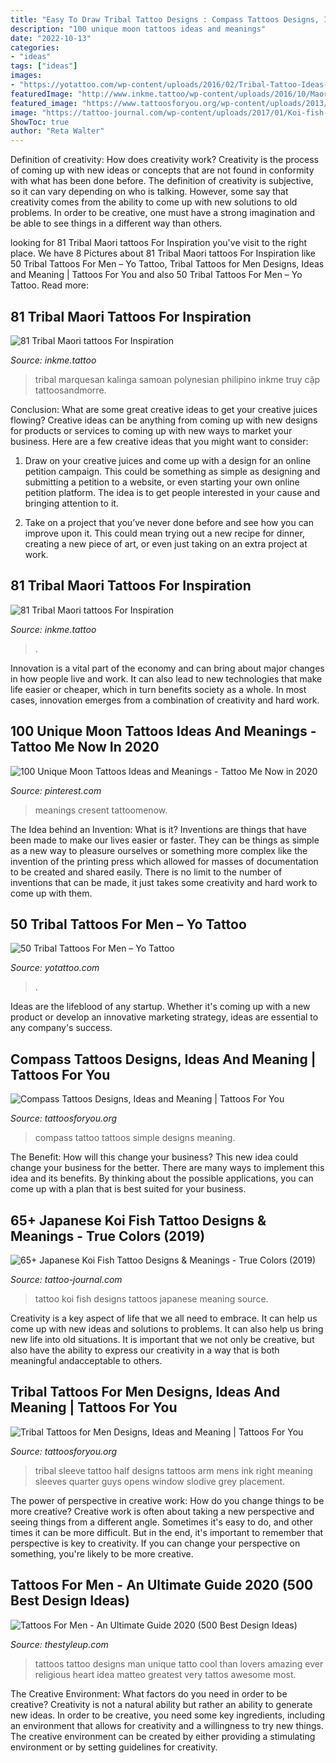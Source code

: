 ```yaml
---
title: "Easy To Draw Tribal Tattoo Designs : Compass Tattoos Designs, Ideas And Meaning"
description: "100 unique moon tattoos ideas and meanings"
date: "2022-10-13"
categories:
- "ideas"
tags: ["ideas"]
images:
- "https://yotattoo.com/wp-content/uploads/2016/02/Tribal-Tattoo-Ideas-For-Men.jpg"
featuredImage: "http://www.inkme.tattoo/wp-content/uploads/2016/10/Maori-Tattoos-17.jpg"
featured_image: "https://www.tattoosforyou.org/wp-content/uploads/2013/09/Simple-Compass-Tattoo.jpg"
image: "https://tattoo-journal.com/wp-content/uploads/2017/01/Koi-fish-Tattoo-52-650x650.jpg"
ShowToc: true
author: "Reta Walter"
---
```



Definition of creativity: How does creativity work?
Creativity is the process of coming up with new ideas or concepts that are not found in conformity with what has been done before. The definition of creativity is subjective, so it can vary depending on who is talking. However, some say that creativity comes from the ability to come up with new solutions to old problems. In order to be creative, one must have a strong imagination and be able to see things in a different way than others.

	

		
looking for 81 Tribal Maori tattoos For Inspiration you've visit to the right place. We have 8 Pictures about 81 Tribal Maori tattoos For Inspiration like 50 Tribal Tattoos For Men – Yo Tattoo, Tribal Tattoos for Men Designs, Ideas and Meaning | Tattoos For You and also 50 Tribal Tattoos For Men – Yo Tattoo. Read more:
		
    
## 81 Tribal Maori Tattoos For Inspiration

<img loading=lazy src="http://www.inkme.tattoo/wp-content/uploads/2016/10/Maori-Tattoos-35.jpg" onerror="this.onerror=null;this.src='https://tse1.mm.bing.net/th?id=OIP.BV2a_vnU5JXfJHxeIhR8hwHaHa&amp;pid=15.1';" alt="81 Tribal Maori tattoos For Inspiration">

_Source: inkme.tattoo_

>tribal marquesan kalinga samoan polynesian philipino inkme truy cập tattoosandmorre. 

	

Conclusion: What are some great creative ideas to get your creative juices flowing?
Creative ideas can be anything from coming up with new designs for products or services to coming up with new ways to market your business. Here are a few creative ideas that you might want to consider: 
1. Draw on your creative juices and come up with a design for an online petition campaign. This could be something as simple as designing and submitting a petition to a website, or even starting your own online petition platform. The idea is to get people interested in your cause and bringing attention to it. 

2. Take on a project that you’ve never done before and see how you can improve upon it. This could mean trying out a new recipe for dinner, creating a new piece of art, or even just taking on an extra project at work.

    
## 81 Tribal Maori Tattoos For Inspiration

<img loading=lazy src="http://www.inkme.tattoo/wp-content/uploads/2016/10/Maori-Tattoos-17.jpg" onerror="this.onerror=null;this.src='https://tse1.mm.bing.net/th?id=OIP.-zwgQpQGTRJA9qm5MW3wuQHaHa&amp;pid=15.1';" alt="81 Tribal Maori tattoos For Inspiration">

_Source: inkme.tattoo_

>. 

	

Innovation is a vital part of the economy and can bring about major changes in how people live and work. It can also lead to new technologies that make life easier or cheaper, which in turn benefits society as a whole. In most cases, innovation emerges from a combination of creativity and hard work.

    
## 100 Unique Moon Tattoos Ideas And Meanings - Tattoo Me Now In 2020

<img loading=lazy src="https://i.pinimg.com/736x/42/21/13/422113857eb19e59960ec71b728f91c4.jpg" onerror="this.onerror=null;this.src='https://tse3.mm.bing.net/th?id=OIP.X4GcMRmy5FedaNAIacjQ6wAAAA&amp;pid=15.1';" alt="100 Unique Moon Tattoos Ideas and Meanings - Tattoo Me Now in 2020">

_Source: pinterest.com_

>meanings cresent tattoomenow. 

	

The Idea behind an Invention: What is it?
Inventions are things that have been made to make our lives easier or faster. They can be things as simple as a new way to pleasure ourselves or something more complex like the invention of the printing press which allowed for masses of documentation to be created and shared easily. There is no limit to the number of inventions that can be made, it just takes some creativity and hard work to come up with them.

    
## 50 Tribal Tattoos For Men – Yo Tattoo

<img loading=lazy src="https://yotattoo.com/wp-content/uploads/2016/02/Tribal-Tattoo-Ideas-For-Men.jpg" onerror="this.onerror=null;this.src='https://tse3.mm.bing.net/th?id=OIP.uEZiBfsPZRSM7syYZcbHygHaJ4&amp;pid=15.1';" alt="50 Tribal Tattoos For Men – Yo Tattoo">

_Source: yotattoo.com_

>. 

	

Ideas are the lifeblood of any startup. Whether it's coming up with a new product or develop an innovative marketing strategy, ideas are essential to any company's success.

    
## Compass Tattoos Designs, Ideas And Meaning | Tattoos For You

<img loading=lazy src="https://www.tattoosforyou.org/wp-content/uploads/2013/09/Simple-Compass-Tattoo.jpg" onerror="this.onerror=null;this.src='https://tse4.mm.bing.net/th?id=OIP.vDAy3kPqg5R9syk5hIMLSgHaJ6&amp;pid=15.1';" alt="Compass Tattoos Designs, Ideas and Meaning | Tattoos For You">

_Source: tattoosforyou.org_

>compass tattoo tattoos simple designs meaning. 

	

The Benefit: How will this change your business?
This new idea could change your business for the better. There are many ways to implement this idea and its benefits. By thinking about the possible applications, you can come up with a plan that is best suited for your business.

    
## 65+ Japanese Koi Fish Tattoo Designs &amp; Meanings - True Colors (2019)

<img loading=lazy src="https://tattoo-journal.com/wp-content/uploads/2017/01/Koi-fish-Tattoo-52-650x650.jpg" onerror="this.onerror=null;this.src='https://tse2.mm.bing.net/th?id=OIP.zp7KxOipsxMJ-08AwVVNHgHaHa&amp;pid=15.1';" alt="65+ Japanese Koi Fish Tattoo Designs &amp; Meanings - True Colors (2019)">

_Source: tattoo-journal.com_

>tattoo koi fish designs tattoos japanese meaning source. 

	

Creativity is a key aspect of life that we all need to embrace. It can help us come up with new ideas and solutions to problems. It can also help us bring new life into old situations. It is important that we not only be creative, but also have the ability to express our creativity in a way that is both meaningful andacceptable to others.

    
## Tribal Tattoos For Men Designs, Ideas And Meaning | Tattoos For You

<img loading=lazy src="https://www.tattoosforyou.org/wp-content/uploads/2017/11/Tribal-Sleeve-Tattoos-for-Men-Designs.jpg" onerror="this.onerror=null;this.src='https://tse4.mm.bing.net/th?id=OIP.mBzI4ScOm92vQ-q31Un_IAHaJ4&amp;pid=15.1';" alt="Tribal Tattoos for Men Designs, Ideas and Meaning | Tattoos For You">

_Source: tattoosforyou.org_

>tribal sleeve tattoo half designs tattoos arm mens ink right meaning sleeves quarter guys opens window slodive grey placement. 

	

The power of perspective in creative work: How do you change things to be more creative?
Creative work is often about taking a new perspective and seeing things from a different angle. Sometimes it's easy to do, and other times it can be more difficult. But in the end, it's important to remember that perspective is key to creativity. If you can change your perspective on something, you're likely to be more creative.

    
## Tattoos For Men - An Ultimate Guide 2020 (500 Best Design Ideas)

<img loading=lazy src="https://thestyleup.com/wp-content/uploads/2015/09/Best-tattoo-designs-for-Men-27-517x800.jpg" onerror="this.onerror=null;this.src='https://tse3.mm.bing.net/th?id=OIP.WcgakNSSu89e0JnQP0iJpgHaLd&amp;pid=15.1';" alt="Tattoos For Men - An Ultimate Guide 2020 (500 Best Design Ideas)">

_Source: thestyleup.com_

>tattoos tattoo designs man unique tatto cool than lovers amazing ever religious heart idea matteo greatest very tattos awesome most. 

	

The Creative Environment: What factors do you need in order to be creative?
Creativity is not a natural ability but rather an ability to generate new ideas. In order to be creative, you need some key ingredients, including an environment that allows for creativity and a willingness to try new things. The creative environment can be created by either providing a stimulating environment or by setting guidelines for creativity.


